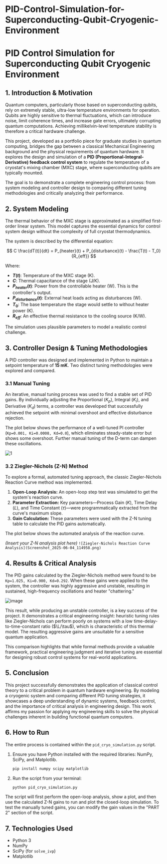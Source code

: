 # PID-Control-Simulation-for-Superconducting-Qubit-Cryogenic-Environment

# PID Control Simulation for Superconducting Qubit Cryogenic Environment

## 1. Introduction & Motivation

Quantum computers, particularly those based on superconducting qubits, rely on extremely stable, ultra-low temperature environments for operation. Qubits are highly sensitive to thermal fluctuations, which can introduce noise, limit coherence times, and increase gate errors, ultimately corrupting quantum computations. Achieving millikelvin-level temperature stability is therefore a critical hardware challenge.

This project, developed as a portfolio piece for graduate studies in quantum computing, bridges the gap between a classical Mechanical Engineering background and the physical requirements of quantum hardware. It explores the design and simulation of a **PID (Proportional-Integral-Derivative) feedback control system** to regulate the temperature of a cryostat's mixing chamber (MXC) stage, where superconducting qubits are typically mounted.

The goal is to demonstrate a complete engineering control process: from system modeling and controller design to comparing different tuning methodologies and critically analyzing their performance.

## 2. System Modeling

The thermal behavior of the MXC stage is approximated as a simplified first-order linear system. This model captures the essential dynamics for control system design without the complexity of full cryostat thermodynamics.

The system is described by the differential equation:

$$ C \frac{dT(t)}{dt} = P_{heater}(t) + P_{disturbance}(t) - \frac{T(t) - T_0}{R_{eff}} $$

Where:
- **$T(t)$**: Temperature of the MXC stage (K).
- **$C$**: Thermal capacitance of the stage (J/K).
- **$P_{heater}(t)$**: Power from the controllable heater (W). This is the controller's output.
- **$P_{disturbance}(t)$**: External heat loads acting as disturbances (W).
- **$T_0$**: The base temperature the stage would settle to without heater power (K).
- **$R_{eff}$**: An effective thermal resistance to the cooling source (K/W).

The simulation uses plausible parameters to model a realistic control challenge.

## 3. Controller Design & Tuning Methodologies

A PID controller was designed and implemented in Python to maintain a setpoint temperature of **15 mK**. Two distinct tuning methodologies were explored and compared.

### 3.1 Manual Tuning

An iterative, manual tuning process was used to find a stable set of PID gains. By individually adjusting the Proportional ($K_p$), Integral ($K_i$), and Derivative ($K_d$) terms, a controller was developed that successfully achieved the setpoint with minimal overshoot and effective disturbance rejection.

The plot below shows the performance of a well-tuned PI controller (`Kp=0.001, Ki=0.0008, Kd=0.0`), which eliminates steady-state error but shows some overshoot. Further manual tuning of the D-term can dampen these oscillations.

![1](https://github.com/user-attachments/assets/3defacbd-e860-4770-977d-95423f2daf94)


### 3.2 Ziegler-Nichols (Z-N) Method

To explore a formal, automated tuning approach, the classic Ziegler-Nichols Reaction Curve method was implemented.

1.  **Open-Loop Analysis:** An open-loop step test was simulated to get the system's reaction curve.
2.  **Parameter Extraction:** Key parameters—Process Gain ($K$), Time Delay ($L$), and Time Constant ($\tau$)—were programmatically extracted from the curve's maximum slope.
3.  **Gain Calculation:** These parameters were used with the Z-N tuning table to calculate the PID gains automatically.

The plot below shows the automated analysis of the reaction curve.

*(Insert your Z-N analysis plot here)*
`![Ziegler-Nichols Reaction Curve Analysis](Screenshot_2025-06-04_114958.png)`

## 4. Results & Critical Analysis

The PID gains calculated by the Ziegler-Nichols method were found to be `Kp=1.025, Ki=0.900, Kd=0.292`. When these gains were applied to the system, the controller was highly aggressive and unstable, resulting in sustained, high-frequency oscillations and heater "chattering."

![image](https://github.com/user-attachments/assets/531047cf-1696-457c-a91d-dc807a156f28)


This result, while producing an unstable controller, is a key success of the project. It demonstrates a critical engineering insight: heuristic tuning rules like Ziegler-Nichols can perform poorly on systems with a low time-delay-to-time-constant ratio ($\L/\tau$), which is characteristic of this thermal model. The resulting aggressive gains are unsuitable for a sensitive quantum application.

This comparison highlights that while formal methods provide a valuable framework, practical engineering judgment and iterative tuning are essential for designing robust control systems for real-world applications.

## 5. Conclusion

This project successfully demonstrates the application of classical control theory to a critical problem in quantum hardware engineering. By modeling a cryogenic system and comparing different PID tuning strategies, it showcases a deep understanding of dynamic systems, feedback control, and the importance of critical analysis in engineering design. This work affirms my passion for applying my engineering skills to solve the physical challenges inherent in building functional quantum computers.

## 6. How to Run

The entire process is contained within the `pid_cryo_simulation.py` script.

1.  Ensure you have Python installed with the required libraries: NumPy, SciPy, and Matplotlib.
    ```bash
    pip install numpy scipy matplotlib
    ```
2.  Run the script from your terminal:
    ```bash
    python pid_cryo_simulation.py
    ```
The script will first perform the open-loop analysis, show a plot, and then use the calculated Z-N gains to run and plot the closed-loop simulation. To test the manually tuned gains, you can modify the gain values in the "PART 2" section of the script.

## 7. Technologies Used
- Python 3
- NumPy
- SciPy (for `solve_ivp`)
- Matplotlib
